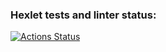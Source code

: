 ### Hexlet tests and linter status:
[![Actions Status](https://github.com/ilyabro2000/frontend-project-lvl2/workflows/hexlet-check/badge.svg)](https://github.com/ilyabro2000/frontend-project-lvl2/actions)